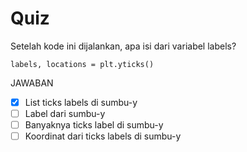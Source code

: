 # Quiz

Setelah kode ini dijalankan, apa isi dari variabel labels?

```labels, locations = plt.yticks()```

JAWABAN
- [X] List ticks labels di sumbu-y
- [ ] Label dari sumbu-y
- [ ] Banyaknya ticks label di sumbu-y
- [ ] Koordinat dari ticks labels di sumbu-y
